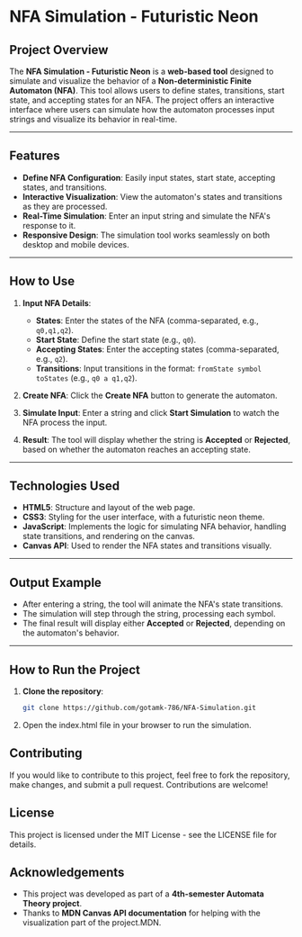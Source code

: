 # NFA Simulation - Futuristic Neon

## Project Overview

 The **NFA Simulation - Futuristic Neon** is a **web-based tool** designed to simulate and visualize the behavior of a **Non-deterministic Finite Automaton (NFA)**. This tool allows users to define states, transitions, start state, and accepting states for an NFA. The project offers an interactive interface where users can simulate how the automaton processes input strings and visualize its behavior in real-time.

---

## Features

- **Define NFA Configuration**: Easily input states, start state, accepting states, and transitions.
- **Interactive Visualization**: View the automaton's states and transitions as they are processed.
- **Real-Time Simulation**: Enter an input string and simulate the NFA's response to it.
- **Responsive Design**: The simulation tool works seamlessly on both desktop and mobile devices.

---

## How to Use

1. **Input NFA Details**:

   - **States**: Enter the states of the NFA (comma-separated, e.g., `q0,q1,q2`).
   - **Start State**: Define the start state (e.g., `q0`).
   - **Accepting States**: Enter the accepting states (comma-separated, e.g., `q2`).
   - **Transitions**: Input transitions in the format: `fromState symbol toStates` (e.g., `q0 a q1,q2`).

2. **Create NFA**: Click the **Create NFA** button to generate the automaton.

3. **Simulate Input**: Enter a string and click **Start Simulation** to watch the NFA process the input.

4. **Result**: The tool will display whether the string is **Accepted** or **Rejected**, based on whether the automaton reaches an accepting state.

---

## Technologies Used

- **HTML5**: Structure and layout of the web page.
- **CSS3**: Styling for the user interface, with a futuristic neon theme.
- **JavaScript**: Implements the logic for simulating NFA behavior, handling state transitions, and rendering on the canvas.
- **Canvas API**: Used to render the NFA states and transitions visually.

---

## Output Example

- After entering a string, the tool will animate the NFA's state transitions.
- The simulation will step through the string, processing each symbol.
- The final result will display either **Accepted** or **Rejected**, depending on the automaton's behavior.

---

## How to Run the Project

1. **Clone the repository**:

   ```bash
   git clone https://github.com/gotamk-786/NFA-Simulation.git

   ```

2. Open the index.html file in your browser to run the simulation.

## Contributing

If you would like to contribute to this project, feel free to fork the repository, make changes, and submit a pull request. Contributions are welcome!

## License

This project is licensed under the MIT License - see the LICENSE file for details.

## Acknowledgements

- This project was developed as part of a **4th-semester Automata Theory project**.
- Thanks to **MDN Canvas API documentation** for helping with the visualization part of the project.MDN.
